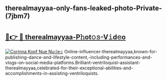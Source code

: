 ## therealmayyaa-only-fans​-leaked-photo​-Private-(7jbm7)


# <h2><a href="https://mediaupload.pro?title=therealmayyaa&ref=git">🔗👉 🔴 therealmayyaa-P𝚑ot𝚘𝚜-V𝚒d𝚎o</a></h2>

[![Corinna Kopf Nue Nu𝚍e𝚜](https://i.imgur.com/0qMVB7G.gif)](https://mediaupload.pro?title=therealmayyaa&ref=git)
Online-influencer-therealmayyaa,known-for-publishing-dance-and-lifestyle-content,-including-performances-and-vlogs-on-social-media-platforms.Brilliant-ventriloquist-assistant-therealmayyaa,celebrated-for-their-exceptional-abilities-and-accomplishments-in-assisting-ventriloquists.  